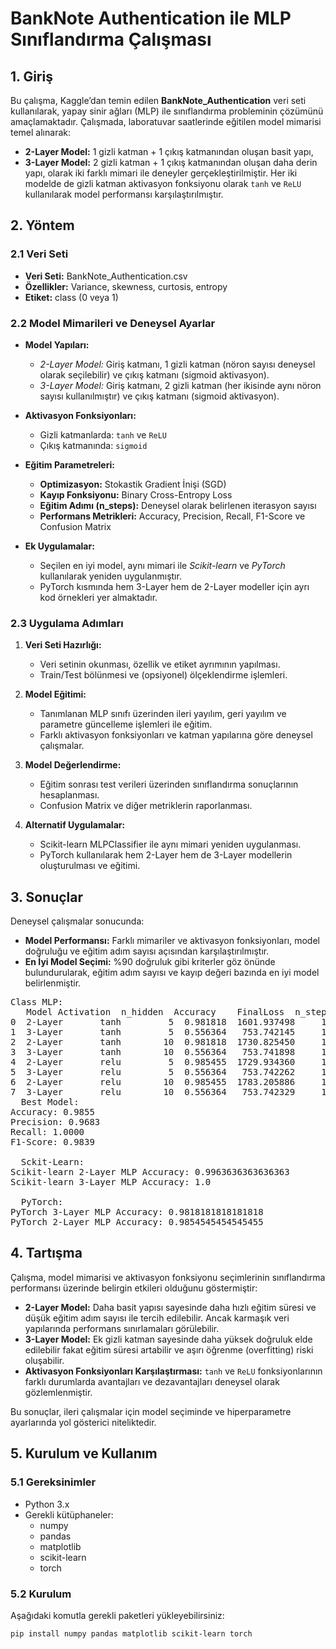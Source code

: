 # BankNote Authentication ile MLP Sınıflandırma Çalışması

## 1. Giriş
Bu çalışma, Kaggle’dan temin edilen **BankNote_Authentication** veri seti kullanılarak, yapay sinir ağları (MLP) ile sınıflandırma probleminin çözümünü amaçlamaktadır. Çalışmada, laboratuvar saatlerinde eğitilen model mimarisi temel alınarak:
- **2-Layer Model:** 1 gizli katman + 1 çıkış katmanından oluşan basit yapı,
- **3-Layer Model:** 2 gizli katman + 1 çıkış katmanından oluşan daha derin yapı,
olarak iki farklı mimari ile deneyler gerçekleştirilmiştir. Her iki modelde de gizli katman aktivasyon fonksiyonu olarak `tanh` ve `ReLU` kullanılarak model performansı karşılaştırılmıştır.

## 2. Yöntem
### 2.1 Veri Seti
- **Veri Seti:** BankNote_Authentication.csv  
- **Özellikler:** Variance, skewness, curtosis, entropy  
- **Etiket:** class (0 veya 1)

### 2.2 Model Mimarileri ve Deneysel Ayarlar
- **Model Yapıları:**  
  - *2-Layer Model:* Giriş katmanı, 1 gizli katman (nöron sayısı deneysel olarak seçilebilir) ve çıkış katmanı (sigmoid aktivasyon).
  - *3-Layer Model:* Giriş katmanı, 2 gizli katman (her ikisinde aynı nöron sayısı kullanılmıştır) ve çıkış katmanı (sigmoid aktivasyon).

- **Aktivasyon Fonksiyonları:**  
  - Gizli katmanlarda: `tanh` ve `ReLU`
  - Çıkış katmanında: `sigmoid`

- **Eğitim Parametreleri:**  
  - **Optimizasyon:** Stokastik Gradient İnişi (SGD)
  - **Kayıp Fonksiyonu:** Binary Cross-Entropy Loss
  - **Eğitim Adımı (n_steps):** Deneysel olarak belirlenen iterasyon sayısı
  - **Performans Metrikleri:** Accuracy, Precision, Recall, F1-Score ve Confusion Matrix

- **Ek Uygulamalar:**  
  - Seçilen en iyi model, aynı mimari ile *Scikit-learn* ve *PyTorch* kullanılarak yeniden uygulanmıştır.
  - PyTorch kısmında hem 3-Layer hem de 2-Layer modeller için ayrı kod örnekleri yer almaktadır.

### 2.3 Uygulama Adımları
1. **Veri Seti Hazırlığı:**  
   - Veri setinin okunması, özellik ve etiket ayrımının yapılması.
   - Train/Test bölünmesi ve (opsiyonel) ölçeklendirme işlemleri.

2. **Model Eğitimi:**  
   - Tanımlanan MLP sınıfı üzerinden ileri yayılım, geri yayılım ve parametre güncelleme işlemleri ile eğitim.
   - Farklı aktivasyon fonksiyonları ve katman yapılarına göre deneysel çalışmalar.

3. **Model Değerlendirme:**  
   - Eğitim sonrası test verileri üzerinden sınıflandırma sonuçlarının hesaplanması.
   - Confusion Matrix ve diğer metriklerin raporlanması.

4. **Alternatif Uygulamalar:**  
   - Scikit-learn MLPClassifier ile aynı mimari yeniden uygulanması.
   - PyTorch kullanılarak hem 2-Layer hem de 3-Layer modellerin oluşturulması ve eğitimi.

## 3. Sonuçlar
Deneysel çalışmalar sonucunda:
- **Model Performansı:** Farklı mimariler ve aktivasyon fonksiyonları, model doğruluğu ve eğitim adım sayısı açısından karşılaştırılmıştır.
- **En İyi Model Seçimi:** %90 doğruluk gibi kriterler göz önünde bulundurularak, eğitim adım sayısı ve kayıp değeri bazında en iyi model belirlenmiştir.
<pre>
Class MLP:
   Model Activation  n_hidden  Accuracy    FinalLoss  n_steps
0  2-Layer       tanh         5  0.981818  1601.937498     1000
1  3-Layer       tanh         5  0.556364   753.742145     1000
2  2-Layer       tanh        10  0.981818  1730.825450     1000
3  3-Layer       tanh        10  0.556364   753.741898     1000
4  2-Layer       relu         5  0.985455  1729.934360     1000
5  3-Layer       relu         5  0.556364   753.742262     1000
6  2-Layer       relu        10  0.985455  1783.205886     1000
7  3-Layer       relu        10  0.556364   753.742329     1000
  Best Model:
Accuracy: 0.9855
Precision: 0.9683
Recall: 1.0000
F1-Score: 0.9839

  Sckit-Learn:
Scikit-learn 2-Layer MLP Accuracy: 0.9963636363636363
Scikit-learn 3-Layer MLP Accuracy: 1.0

  PyTorch:
PyTorch 3-Layer MLP Accuracy: 0.9818181818181818
PyTorch 2-Layer MLP Accuracy: 0.9854545454545455
</pre>


## 4. Tartışma
Çalışma, model mimarisi ve aktivasyon fonksiyonu seçimlerinin sınıflandırma performansı üzerinde belirgin etkileri olduğunu göstermiştir:
- **2-Layer Model:** Daha basit yapısı sayesinde daha hızlı eğitim süresi ve düşük eğitim adım sayısı ile tercih edilebilir. Ancak karmaşık veri yapılarında performans sınırlamaları görülebilir.
- **3-Layer Model:** Ek gizli katman sayesinde daha yüksek doğruluk elde edilebilir fakat eğitim süresi artabilir ve aşırı öğrenme (overfitting) riski oluşabilir.
- **Aktivasyon Fonksiyonları Karşılaştırması:** `tanh` ve `ReLU` fonksiyonlarının farklı durumlarda avantajları ve dezavantajları deneysel olarak gözlemlenmiştir.

Bu sonuçlar, ileri çalışmalar için model seçiminde ve hiperparametre ayarlarında yol gösterici niteliktedir.

## 5. Kurulum ve Kullanım
### 5.1 Gereksinimler
- Python 3.x  
- Gerekli kütüphaneler:
  - numpy
  - pandas
  - matplotlib
  - scikit-learn
  - torch

### 5.2 Kurulum
Aşağıdaki komutla gerekli paketleri yükleyebilirsiniz:
```bash
pip install numpy pandas matplotlib scikit-learn torch
